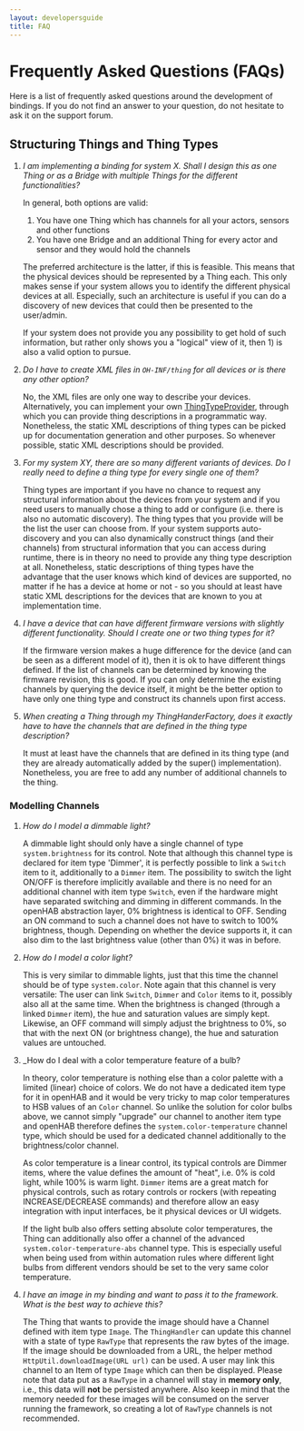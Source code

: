 ```yaml
---
layout: developersguide
title: FAQ
---
```


# Frequently Asked Questions (FAQs)

Here is a list of frequently asked questions around the development of bindings.
If you do not find an answer to your question, do not hesitate to ask it on the support forum.

## Structuring Things and Thing Types

1. _I am implementing a binding for system X. Shall I design this as one Thing or as a Bridge with multiple Things for the different functionalities?_

    In general, both options are valid:

    1. You have one Thing which has channels for all your actors, sensors and other functions
    1. You have one Bridge and an additional Thing for every actor and sensor and they would hold the channels

    The preferred architecture is the latter, if this is feasible.
    This means that the physical devices should be represented by a Thing each.
    This only makes sense if your system allows you to identify the different physical devices at all.
    Especially, such an architecture is useful if you can do a discovery of new devices that could then be presented to the user/admin.

    If your system does not provide you any possibility to get hold of such information, but rather only shows you a "logical" view of it, then 1) is also a valid option to pursue.

1. _Do I have to create XML files in `OH-INF/thing` for all devices or is there any other option?_

    No, the XML files are only one way to describe your devices.
    Alternatively, you can implement your own [ThingTypeProvider](https://github.com/openhab/openhab-core/blob/main/bundles/org.openhab.core.thing/src/main/java/org/openhab/core/thing/binding/ThingTypeProvider.java), through which you can provide thing descriptions in a programmatic way.
    Nonetheless, the static XML descriptions of thing types can be picked up for documentation generation and other purposes.
    So whenever possible, static XML descriptions should be provided.

1. _For my system XY, there are so many different variants of devices. Do I really need to define a thing type for every single one of them?_

    Thing types are important if you have no chance to request any structural information about the devices from your system and if you need users to manually chose a thing to add or configure (i.e. there is also no automatic discovery).
    The thing types that you provide will be the list the user can choose from.
    If your system supports auto-discovery and you can also dynamically construct things (and their channels) from structural information that you can access during runtime, there is in theory no need to provide any thing type description at all.
    Nonetheless, static descriptions of thing types have the advantage that the user knows which kind of devices are supported, no matter if he has a device at home or not - so you should at least have static XML descriptions for the devices that are known to you at implementation time.

1. _I have a device that can have different firmware versions with slightly different functionality. Should I create one or two thing types for it?_

    If the firmware version makes a huge difference for the device (and can be seen as a different model of it), then it is ok to have different things defined.
    If the list of channels can be determined by knowing the firmware revision, this is good.
    If you can only determine the existing channels by querying the device itself, it might be the better option to have only one thing type and construct its channels upon first access.

1. _When creating a Thing through my ThingHanderFactory, does it exactly have to have the channels that are defined in the thing type description?_

    It must at least have the channels that are defined in its thing type (and they are already automatically added by the super() implementation).
    Nonetheless, you are free to add any number of additional channels to the thing.

### Modelling Channels

1. _How do I model a dimmable light?_

    A dimmable light should only have a single channel of type `system.brightness` for its control.
    Note that although this channel type is declared for item type 'Dimmer', it is perfectly possible to link a `Switch`
    item to it, additionally to a `Dimmer` item.
    The possibility to switch the light ON/OFF is therefore implicitly available and there is no need for an additional channel with item type `Switch`, even if the hardware might have separated switching and dimming in different commands.
    In the openHAB abstraction layer, 0% brightness is identical to OFF.
    Sending an ON command to such a channel does not have to switch to 100% brightness, though.
    Depending on whether the device supports it, it can also dim to the last brightness value (other than 0%) it was in before.

1. _How do I model a color light?_

    This is very similar to dimmable lights, just that this time the channel should be of type `system.color`.
    Note again that this channel is very versatile: The user can link `Switch`, `Dimmer` and `Color` items to it, possibly also all at the same time.
    When the brightness is changed (through a linked `Dimmer` item), the hue and saturation values are simply kept.
    Likewise, an OFF command will simply adjust the brightness to 0%, so that with the next ON (or brightness change), the hue and saturation values are untouched.

1. _How do I deal with a color temperature feature of a bulb?

    In theory, color temperature is nothing else than a color palette with a limited (linear) choice of colors.
    We do not have a dedicated item type for it in openHAB and it would be very tricky to map color temperatures to HSB values of an `Color` channel.
    So unlike the solution for color bulbs above, we cannot simply "upgrade" our channel to another item type and openHAB therefore defines the `system.color-temperature` channel type, which should be used for a dedicated channel additionally to the brightness/color channel.

    As color temperature is a linear control, its typical controls are Dimmer items, where the value defines the amount of "heat", i.e. 0% is cold light, while 100% is warm light.
    `Dimmer` items are a great match for physical controls, such as rotary controls or rockers (with repeating INCREASE/DECREASE commands) and therefore allow an easy integration with input interfaces, be it physical devices or UI widgets.

    If the light bulb also offers setting absolute color temperatures, the Thing can additionally also offer a channel of the advanced `system.color-temperature-abs` channel type.
    This is especially useful when being used from within automation rules where different light bulbs from different vendors should be set to the very same color temperature.

1. _I have an image in my binding and want to pass it to the framework. What is the best way to achieve this?_

    The Thing that wants to provide the image should have a Channel defined with item type `Image`.
The `ThingHandler` can update this channel with a state of type `RawType` that represents the raw bytes of the image.
If the image should be downloaded from a URL, the helper method `HttpUtil.downloadImage(URL url)` can be used.
A user may link this channel to an Item of type `Image` which can then be displayed.
Please note that data put as a `RawType` in a channel will stay in **memory only**, i.e., this data will **not** be persisted anywhere.
Also keep in mind that the memory needed for these images will be consumed on the server running the framework, so creating a lot of `RawType` channels is not recommended.

